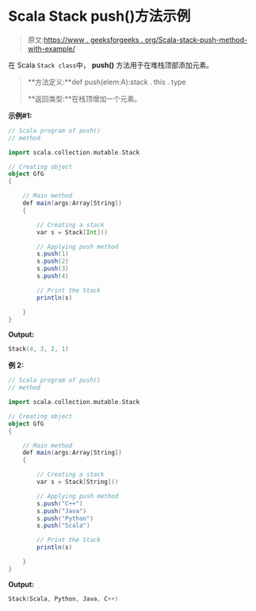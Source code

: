 # Scala Stack push()方法示例

> 原文:[https://www . geeksforgeeks . org/Scala-stack-push-method-with-example/](https://www.geeksforgeeks.org/scala-stack-push-method-with-example/)

在 Scala `Stack class`中， **push()** 方法用于在堆栈顶部添加元素。

> **方法定义:**def push(elem:A):stack . this . type
> 
> **返回类型:**在栈顶增加一个元素。

**示例#1:**

```scala
// Scala program of push() 
// method 

import scala.collection.mutable.Stack 

// Creating object 
object GfG 
{ 

    // Main method 
    def main(args:Array[String]) 
    { 

        // Creating a stack
        var s = Stack[Int]() 

        // Applying push method
        s.push(1)
        s.push(2) 
        s.push(3) 
        s.push(4)

        // Print the Stack
        println(s) 

    } 
} 
```

**Output:**

```scala
Stack(4, 3, 2, 1)

```

**例 2:**

```scala
// Scala program of push() 
// method 

import scala.collection.mutable.Stack 

// Creating object 
object GfG 
{ 

    // Main method 
    def main(args:Array[String]) 
    { 

        // Creating a stack
        var s = Stack[String]() 

        // Applying push method
        s.push("C++")
        s.push("Java") 
        s.push("Python") 
        s.push("Scala")

        // Print the Stack
        println(s) 

    } 
} 
```

**Output:**

```scala
Stack(Scala, Python, Java, C++)

```